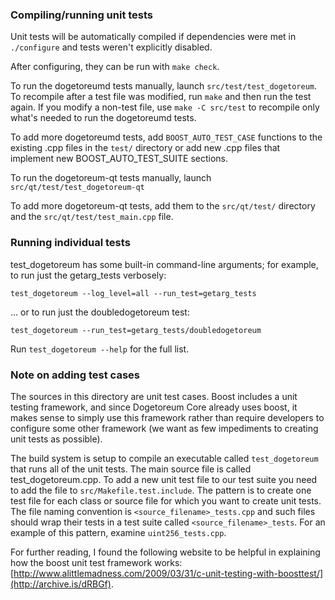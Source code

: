 ### Compiling/running unit tests

Unit tests will be automatically compiled if dependencies were met in `./configure`
and tests weren't explicitly disabled.

After configuring, they can be run with `make check`.

To run the dogetoreumd tests manually, launch `src/test/test_dogetoreum`. To recompile
after a test file was modified, run `make` and then run the test again. If you
modify a non-test file, use `make -C src/test` to recompile only what's needed
to run the dogetoreumd tests.

To add more dogetoreumd tests, add `BOOST_AUTO_TEST_CASE` functions to the existing
.cpp files in the `test/` directory or add new .cpp files that
implement new BOOST_AUTO_TEST_SUITE sections.

To run the dogetoreum-qt tests manually, launch `src/qt/test/test_dogetoreum-qt`

To add more dogetoreum-qt tests, add them to the `src/qt/test/` directory and
the `src/qt/test/test_main.cpp` file.

### Running individual tests

test_dogetoreum has some built-in command-line arguments; for
example, to run just the getarg_tests verbosely:

    test_dogetoreum --log_level=all --run_test=getarg_tests

... or to run just the doubledogetoreum test:

    test_dogetoreum --run_test=getarg_tests/doubledogetoreum

Run `test_dogetoreum --help` for the full list.

### Note on adding test cases

The sources in this directory are unit test cases.  Boost includes a
unit testing framework, and since Dogetoreum Core already uses boost, it makes
sense to simply use this framework rather than require developers to
configure some other framework (we want as few impediments to creating
unit tests as possible).

The build system is setup to compile an executable called `test_dogetoreum`
that runs all of the unit tests.  The main source file is called
test_dogetoreum.cpp. To add a new unit test file to our test suite you need
to add the file to `src/Makefile.test.include`. The pattern is to create
one test file for each class or source file for which you want to create
unit tests.  The file naming convention is `<source_filename>_tests.cpp`
and such files should wrap their tests in a test suite
called `<source_filename>_tests`. For an example of this pattern,
examine `uint256_tests.cpp`.

For further reading, I found the following website to be helpful in
explaining how the boost unit test framework works:
[http://www.alittlemadness.com/2009/03/31/c-unit-testing-with-boosttest/](http://archive.is/dRBGf).
